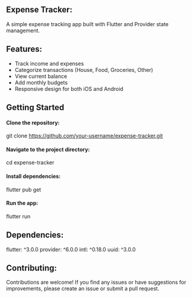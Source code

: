 ## Expense Tracker:

A simple expense tracking app built with Flutter and Provider state management.

## Features:


* Track income and expenses
* Categorize transactions (House, Food, Groceries, Other)
* View current balance
* Add monthly budgets
* Responsive design for both iOS and Android


## Getting Started

#### Clone the repository:
git clone https://github.com/your-username/expense-tracker.git

#### Navigate to the project directory:
cd expense-tracker

#### Install dependencies:
flutter pub get

#### Run the app:
flutter run

## Dependencies:

flutter: ^3.0.0
provider: ^6.0.0
intl: ^0.18.0
uuid: ^3.0.0


## Contributing:
Contributions are welcome! If you find any issues or have suggestions for improvements, please create an issue or submit a pull request.

